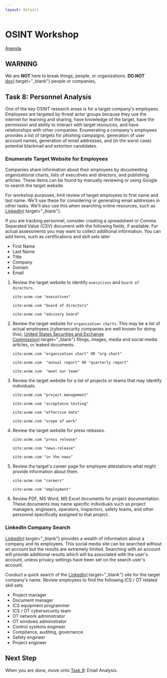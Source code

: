 ```yaml
---
layout: default
---
```


# OSINT Workshop
[Agenda](./index.md)

## WARNING

We are **NOT** here to break things, people, or organizations. 
**DO NOT** [dox](https://en.wikipedia.org/wiki/Doxing){:target="_blank"} people or companies,

## Task 8: Personnel Analysis

One of the key OSINT research areas is for a target company's employees. Employees are targeted by threat actor groups because they use the internet for learning and sharing, have knowledge of the target, have the permission and ability to interact with target resources, and have relationships with other companies. Enumerating a company's employees provides a list of targets for phishing campaigns, generation of user account names, generation of email addresses, and (in the worst case) potential blackmail and extortion candidates.

### Enumerate Target Website for Employees

Companies share information about their employees by documenting organizational charts, lists of executives and directors, and publishing articles. These items can be found by manually reviewing or using Google to search the target website.

For workshop purposes, limit review of target employees to first name and last name. We'll use these for considering or generating email addresses in other tasks. We'll also use this when searching online resources, such as [LinkedIn](https://www.linkedin.com/){:target="_blank"}. 

If you are tracking personnel, consider creating a spreadsheet or Comma Separated Value (CSV) document with the following fields, if available. For actual assessments you may want to collect additional information. You can add items, such as certifications and skill sets later

* First Name
* Last Name
* Title
* Company
* Domain
* Email

1. Review the target website to identify `executives` and `board of directors`.

    ```site:acme.com "executives"```

    ```site:acme.com "board of directors"```

    ```site:acme.com "advisory board"```

2. Review the target website for `organization charts`. This may be a list of actual employees (cybersecurity companies are well known for doing this), [United States Securities and Exchange Commission](https://en.wikipedia.org/wiki/U.S._Securities_and_Exchange_Commission){:target="_blank"} filings, images, media and social media articles, or leaked documents. 

    ```site:acme.com "organization chart" OR "org chart"```

    ```site:acme.com  "annual report" OR "quarterly report"```

    ```site:acme.com  "meet our team"```

3. Review the target website for a list of projects or teams that may identify individuals.

    ```site:acme.com "project management"```

    ```site:acme.com "acceptance testing"```

    ```site:acme.com "effective date"```

    ```site:acme.com "scope of work"```

4. Review the target website for press releases.

    ```site:acme.com "press release"```

    ```site:acme.com "news-release"```

    ```site:acme.com "in the news"```

5. Review the target's career page for employee attestations what might provide information about them.

    ```site:acme.com "careers"```

    ```site:acme.com "employment"```

6. Review PDF, MS Word, MS Excel documents for project documentation. These documents may name specific individuals such as project managers, engineers, operators, inspectors, safety teams, and other personnel specifically assigned to that project.

### LinkedIn Company Search

[LinkedIn](https://www.linkedin.com/){:target="_blank"} provides a wealth of information about a company and its employees. This social media site can be searched without an account but the results are extremely limited. Searching with an account will provide additional results which will ba associated with the user's account, unless privacy settings have been set on the search user's account. 

Conduct a quick search of the [LinkedIn](https://www.linkedin.com/){:target="_blank"} site for the target company's name. Review employees to find the following ICS / OT related skill sets

* Project manager
* Document manager
* ICS equipment programmer
* ICS / OT cybersecurity team
* OT network administrator
* OT windows administrator
* Control systems engineer
* Compliance, auditing, governance
* Safety engineer
* Project engineer

## Next Step

When you are done, move onto [Task 9](task9.md): Email Analysis.
